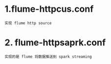 # 1.flume-httpcus.conf
    实现 flume http source 
# 2. flume-httpsaprk.conf
    实现的是 flume 将数据推送到 spark streaming